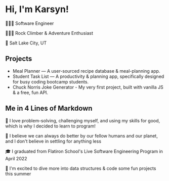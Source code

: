 # Hi, I'm Karsyn!

👩🏽‍💻 Software Engineer 

🧗🏽‍♀️ Rock Climber & Adventure Enthusiast

📍 Salt Lake City, UT
 
 ## Projects 
 
 * Meal Planner — A user-sourced recipe database & meal-planning app. 
 * Student Task List — A productivity & planning app, specifically designed for busy coding bootcamp students. 
 * Chuck Norris Joke Generator - My very first project, built with vanilla JS & a free, fun API. 

## Me in 4 Lines of Markdown 

🖤 I love problem-solving, challenging myself, and using my skills for good, which is why I decided to learn to program!


🌱 I believe we can always do better by our fellow humans and our planet, and I don't believe in settling for anything less 


🎓 I graduated from Flatiron School's Live Software Engineering Program in April 2022


🤗 I'm excited to dive more into data structures & code some fun projects this summer 
